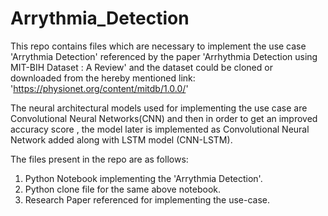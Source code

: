 # Arrythmia_Detection
This repo contains files which are necessary to implement the use case 'Arrythmia Detection' referenced by the paper 'Arrhythmia Detection using MIT-BIH Dataset : A
Review' and the dataset could be cloned or downloaded from the hereby mentioned link:
'https://physionet.org/content/mitdb/1.0.0/'

The neural architectural models used for implementing the use case are Convolutional Neural Networks(CNN) and then in order to get an improved accuracy score , the model later is implemented as Convolutional Neural Network added along with LSTM model (CNN-LSTM).

The files present in the repo are as follows:

1. Python Notebook implementing the 'Arrythmia Detection'.
2. Python clone file for the same above notebook.
3. Research Paper referenced for implementing the use-case.
